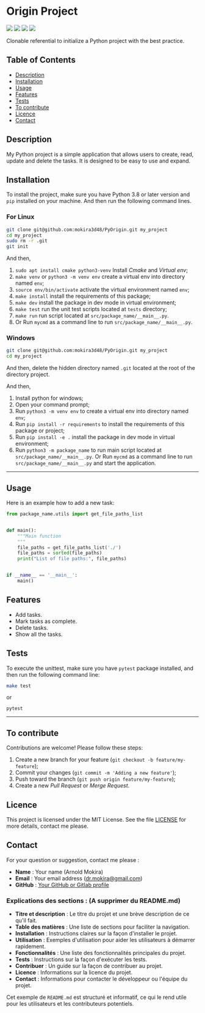 # Origin Project
![](https://img.shields.io/badge/Python-3.8-blue)
![](https://img.shields.io/badge/LICENSE-MIT-%2300557f)
![](https://img.shields.io/badge/lastest-2025--02--27-green)
![](https://img.shields.io/badge/contact-dr.mokira%40gmail.com-blueviolet)

Clonable referential to initialize a Python project with the best practice.

## Table of Contents
- [Description](#description)
- [Installation](#installation)
- [Usage](#uage)
- [Features](#features)
- [Tests](#tests)
- [To contribute](#to-contribute)
- [Licence](#licence)
- [Contact](#contact)


## Description

My Python project is a simple application that allows users to create, read,
update and delete the tasks. It is designed to be easy to use and expand.

## Installation

To install the project, make sure you have Python 3.8 or later version
and `pip` installed on your machine. And then run the following command lines.

### For Linux

```bash
git clone git@github.com:mokira3d48/PyOrigin.git my_project
cd my_project
sudo rm -r .git
git init
```

And then,

1. `sudo apt install cmake python3-venv` Install *Cmake* and *Virtual env*;
2. `make venv` or `python3 -m venv env` create a virtual env into directory
named `env`;
3. `source env/bin/activate` activate the virtual environment named `env`;
4. `make install` install the requirements of this package;
5. `make dev` install the package in dev mode in virtual environment;
6. `make test` run the unit test scripts located at `tests` directory;
7. `make run` run script located at `src/package_name/__main__.py`.
8. Or Run `mycmd` as a command line to run `src/package_name/__main__.py`.

### Windows

```bash
git clone git@github.com:mokira3d48/PyOrigin.git my_project
cd my_project
```

And then, delete the hidden directory named `.git` located at the root
of the directory project.

And then,

1. Install python for windows;
2. Open your command prompt;
3. Run `python3 -m venv env` to create a virtual env into directory
named `env`;
4. Run `pip install -r requirements` to install the requirements
of this package or project;
5. Run `pip install -e .` install the package in dev mode in virtual
environment;
6. Run `python3 -m package_name` to run main script located
at `src/package_name/__main__.py`. Or Run `mycmd` as a command line
to run `src/package_name/__main__.py` and start the application.


---

## Usage

Here is an example how to add a new task:

```python
from package_name.utils import get_file_paths_list


def main():
    """Main function
    """
    file_paths = get_file_paths_list('./')
    file_paths = sorted(file_paths)
    print("List of file paths:", file_paths)


if __name__ == '__main__':
    main()

```

## Features

- Add tasks.
- Mark tasks as complete.
- Delete tasks.
- Show all the tasks.

## Tests

To execute the unittest, make sure you have `pytest` package installed,
and then run the following command line:

```bash
make test 
```
or

```shell
pytest
```

---

## To contribute

Contributions are welcome! Please follow these steps:

1. Create a new branch for your feature (`git checkout -b feature/my-feature`);
2. Commit your changes (`git commit -m 'Adding a new feature'`);
3. Push toward the branch (`git push origin feature/my-feature`);
4. Create a new *Pull Request* or *Merge Request*.

## Licence

This project is licensed under the MIT License. See the file [LICENSE](LICENSE)
for more details, contact me please.

## Contact

For your question or suggestion, contact me please :

- **Name** : Your name (Arnold Mokira)
- **Email** : Your email address (dr.mokira@gmail.com)
- **GitHub** : [Your GitHub or Gitlab profile](https://github.com/mokira3d48)


### Explications des sections : (A supprimer du README.md)

- **Titre et description** : Le titre du projet et une brève description de ce qu'il fait.
- **Table des matières** : Une liste de sections pour faciliter la navigation.
- **Installation** : Instructions claires sur la façon d'installer le projet.
- **Utilisation** : Exemples d'utilisation pour aider les utilisateurs à démarrer rapidement.
- **Fonctionnalités** : Une liste des fonctionnalités principales du projet.
- **Tests** : Instructions sur la façon d'exécuter les tests.
- **Contribuer** : Un guide sur la façon de contribuer au projet.
- **Licence** : Informations sur la licence du projet.
- **Contact** : Informations pour contacter le développeur ou l'équipe du projet.


Cet exemple de `README.md` est structuré et informatif, ce qui le rend utile
pour les utilisateurs et les contributeurs potentiels.
